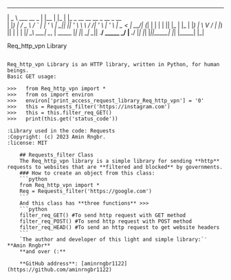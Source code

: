  ____                       _      _    _
|  _ \   ___   __ _        | |__  | |_ | |_  _ __         __   __ _ __   _ __  
| |_) | / _ \ / _` |       | '_ \ | __|| __|| '_ \        \ \ / /| '_ \ | '_ \ 
|  _ < |  __/| (_| |       | | | || |_ | |_ | |_) |        \ V / | |_) || | | |
|_| \_\ \___| \__, | _____ |_| |_| \__| \__|| .__/  _____   \_/  | .__/ |_| |_|
                 |_||_____|                 |_|    |_____|       |_|
                 
Req_http_vpn Library
~~~~~~~~~~~~~~~~~~~~~

Req_http_vpn Library is an HTTP library, written in Python, for human beings.
Basic GET usage:

>>>   from Req_http_vpn import *
>>>   from os import environ
>>>   environ['print_access_request_library_Req_http_vpn'] = '0'
>>>   this = Requests_filter('https://instagram.com')
>>>   this = this.filter_req_GET()
>>>   print(this.get('status_code'))
   
:Library used in the code: Requests
:Copyright: (c) 2023 Amin Rngbr.
:license: MIT

    ## Requests_filter Class
    The Req_http_vpn library is a simple library for sending **http** requests to websites that are **filtered and blocked** by governments.
    ### How to create an object from this class:
    ```python
    from Req_http_vpn import *
    Req = Requests_filter('https://google.com')
    ```
    And this class has **three functions** >>>
    ```python
    filter_req_GET() #To send http request with GET method
    filter_req_POST() #To send http request with POST method
    filter_req_HEAD() #To send an http request to get website headers
    ```
    `The author and developer of this light and simple library:` َ**Amin Rngbr**
    **and over (:**
    
    **GitHub address**: [aminrngbr1122](https://github.com/aminrngbr1122)
                                     